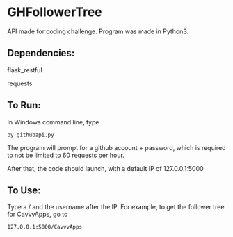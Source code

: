 # GHFollowerTree

API made for coding challenge.  Program was made in Python3.

## Dependencies:
flask_restful

requests

## To Run:
In Windows command line, type

`py githubapi.py`

The program will prompt for a github account + password, which is required to not be limited to 60 requests per hour.  

After that, the code should launch, with a default IP of 127.0.0.1:5000

## To Use:
Type a / and the username after the IP. For example, to get the follower tree for CavvvApps, go to

`127.0.0.1:5000/CavvvApps`

